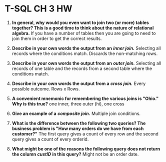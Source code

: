 # T-SQL CH 3 HW

1. **In general, why would you even want to join two (or more) tables together? This is a good time to think about the nature of relational algebra.** 
If you have a number of tables then you are going to need to join them in order to get the correct results.

2. **Describe in your own words the output from an** ***inner join.***
Selecting all records where the conditions match. Discards the non-matching rows.

3. **Describe in your own words the output from an** ***outer join.***
Selecting all records of one table and the records from a second table where the conditions match.

4. **Describe in your own words the output from a** ***cross join.*** Every possible outcome. Rows x Rows.

5. **A convenient mnemonic for remembering the various joins is "Ohio." Why is this true?** one inner, three outer (hi), one cross


6. **Give an example of a** ***composite join.*** Multiple join conditions.


7. **What is the difference between the following two queries? The business problem is "How many orders do we have from each customer?"**
The first query gives a count of every row and the second query gives a count of every orderid.

8. **What might be one of the reasons the following query does not return the column** ***custID*** **in this query?** Might not be an order date.
